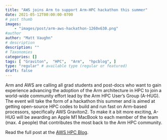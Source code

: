 ```yaml
---
title: "AWS joins Arm to support Arm-HPC hackathon this summer"
date: 2021-05-12T00:00:00-0700
# post thumb
images:
    - "images/post/arm-aws-hackathon-1260x630.png"
#author
author: "Matt Vaughn"
# description
description: ""
# Taxonomies
categories: []
tags: [ "Graviton",  "HPC",  "Arm",  "hpcblog", ]
type: "regular" # available type (regular or featured)
draft: false
---
```


Arm and AWS are calling all grad students and post-docs who want to gain experience advancing the adoption of the Arm architecture in HPC to join a world-wide community effort lead by the Arm HPC User’s Group (A-HUG). The event will take the form of a hackathon this summer and is aimed at getting open-source HPC codes to build and run fast on Arm-based processors, specifically AWS Graviton2. To make it a bit more exciting, A-HUG will be awarding an Apple M1 MacBook to each member of the team (max. 4 people) that contributes the most back to the Arm HPC community.

Read the full post at the [AWS HPC Blog](https://aws.amazon.com/blogs/hpc/aws-arm-hpc-hackathon-2021/).
